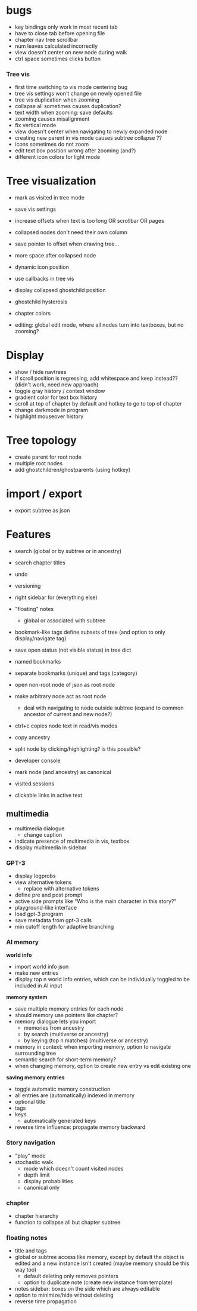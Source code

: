 # bugs

* key bindings only work in most recent tab
* have to close tab before opening file
* chapter nav tree scrollbar
* num leaves calculated incorrectly
* view doesn't center on new node during walk
* ctrl space sometimes clicks button

### Tree vis
* first time switching to vis mode centering bug
* tree vis settings won't change on newly opened file
* tree vis duplication when zooming
* collapse all sometimes causes duplication?
* text width when zooming: save defaults
* zooming causes misalignment
* fix vertical mode
* view doesn't center when navigating to newly expanded node
* creating new parent in vis mode causes subtree collapse ??
* icons sometimes do not zoom
* edit text box position wrong after zooming (and?)
* different icon colors for light mode

# Tree visualization

* mark as visited in tree mode
* save vis settings
* increase offsets when text is too long OR scrollbar OR pages
* collapsed nodes don't need their own column
* save pointer to offset when drawing tree...
 
* more space after collapsed node
* dynamic icon position
* use callbacks in tree vis
* display collapsed ghostchild position
* ghostchild hysteresis
* chapter colors

- editing: 
global edit mode, where all nodes turn into textboxes, but no zooming?


# Display
 
* show / hide navtrees
* if scroll position is regressing, add whitespace and keep instead?? (didn't work, need new approach)
* toggle gray history / context window 
* gradient color for text box history
* scroll at top of chapter by default and hotkey to go to top of chapter
* change darkmode in program
* highlight mouseover history

# Tree topology

* create parent for root node
* multiple root nodes
* add ghostchildren/ghostparents (using hotkey)


# import / export 
* export subtree as json


# Features

* search (global or by subtree or in ancestry)
* search chapter titles
* undo
* versioning
* right sidebar for (everything else)
* "floating" notes
    * global or associated with subtree
* bookmark-like tags define subsets of tree (and option to only display/navigate tag)
* save open status (not visible status) in tree dict 
* named bookmarks
* separate bookmarks (unique) and tags (category) 
* open non-root node of json as root node
* make arbitrary node act as root node
    * deal with navigating to node outside subtree (expand to common 
    ancestor of current and new node?)
* ctrl+c copies node text in read/vis modes
* copy ancestry
* split node by clicking/highlighting? is this possible?
* developer console
* mark node (and ancestry) as canonical
* visited sessions

* clickable links in active text

## multimedia

* multimedia dialogue
    * change caption
* indicate presence of multimedia in vis, textbox
* display multimedia in sidebar

### GPT-3

* display logprobs
* view alternative tokens 
    * replace with alternative tokens
* define pre and post prompt
* active side prompts like "Who is the main character in this story?"
* playground-like interface
* load gpt-3 program
* save metadata from gpt-3 calls
* min cutoff length for adaptive branching

### AI memory

**world info**
- import world info json 
- make new entries
- display top n world info entries, which can be individually toggled to be included in AI input    

**memory system**

- save multiple memory entries for each node
- should memory use pointers like chapter?
- memory dialogue lets you import
    - memories from ancestry
    - by search (multiverse or ancestry)
    - by keying (top n matches) (multiverse or ancestry)
- memory in context: when importing memory, option to navigate surrounding tree
- semantic search for short-term memory?
- when changing memory, option to create new entry vs edit existing one

**saving memory entries**

- toggle automatic memory construction
- all entries are (automatically) indexed in memory
- optional title
- tags
- keys
    - automatically generated keys
- reverse time influence: propagate memory backward


### Story navigation

* "play" mode
* stochastic walk 
    * mode which doesn't count visited nodes
    * depth limit
    * display probabilities
    * canonical only
    
### chapter

- chapter hierarchy
- function to collapse all but chapter subtree

### floating notes

- title and tags
- global or subtree access like memory, except by default the object is edited and a new instance isn't created (maybe memory should be this way too)
    - default deleting only removes pointers
    - option to duplicate note (create new instance from template)
- notes sidebar: boxes on the side which are always editable
- option to minimize/hide without deleting
- reverse time propagation
